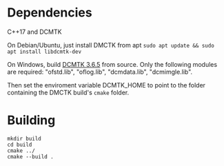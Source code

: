 # Dependencies

C++17 and DCMTK

On Debian/Ubuntu, just install DMCTK from apt
`sudo apt update && sudo apt install libdcmtk-dev`

On Windows, build [DCMTK 3.6.5](https://dcmtk.org/dcmtk.php.en) from source. Only the following modules are required:
"ofstd.lib", "oflog.lib", "dcmdata.lib", "dcmimgle.lib".

Then set the enviroment variable DCMTK_HOME to point to the folder containing
the DMCTK build's `cmake` folder.

# Building

```
mkdir build
cd build
cmake ../
cmake --build .
```
